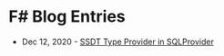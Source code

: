 # F# Blog Entries

* Dec 12, 2020 - [SSDT Type Provider in SQLProvider](https://jordanmarr.github.io/fsharp/ssdt-type-provider)
